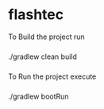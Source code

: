 # flashtec

To Build the project run 
###
./gradlew clean build
###

To Run the project execute

###
./gradlew bootRun
###


